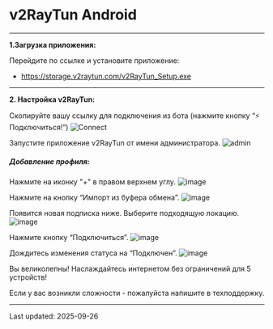 # v2RayTun Android
------------


**1.Загрузка приложения:**

Перейдите по ссылке и установите приложение:
- https://storage.v2raytun.com/v2RayTun_Setup.exe

------------
**2. Настройка v2RayTun:**

Скопируйте вашу ссылку для подключения из бота (нажмите кнопку “⚡️ Подключиться!”)
![Connect](../common/status.png)

Запустите приложение v2RayTun от имени администратора.
![admin](../windows/v2raytun/run_admin.png)

##### Добавление профиля:

Нажмите на иконку "+" в правом верхнем углу.
![image](../windows/v2raytun/plus_button.png)

Нажмите на кнопку “Импорт из буфера обмена”.
![image](../windows/v2raytun/clipboard.png)

Появится новая подписка ниже. Выберите подходящую локацию.
![image](../windows/v2raytun/sub_added.png)

Нажмите кнопку “Подключиться”.
![image](../windows/v2raytun/connect.png)

Дождитесь изменения статуса на “Подключен”.
![image](../windows/v2raytun/connected.png)

Вы великолепны! Наслаждайтесь интернетом без ограничений для 5 устройств!

Если у вас возникли сложности - пожалуйста напишите в техподдержку.




-----------
Last updated: 2025-09-26 
